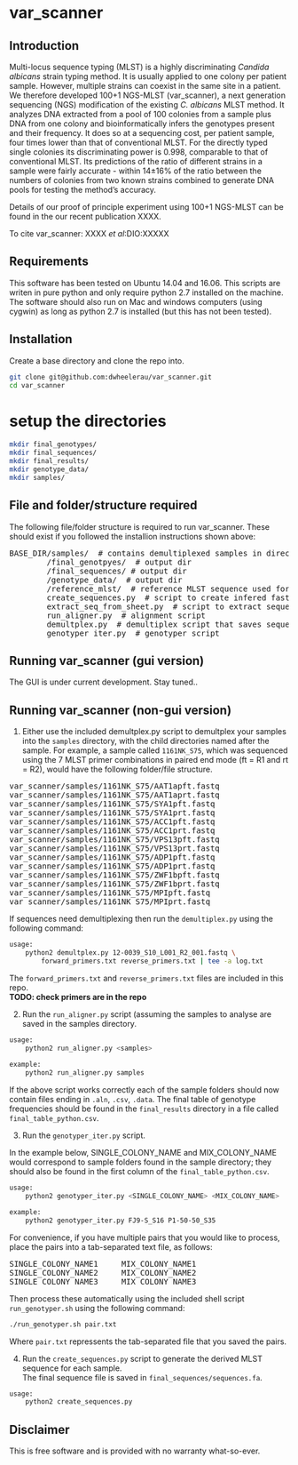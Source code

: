 # var_scanner

## Introduction  
Multi-locus sequence typing (MLST) is a highly discriminating *Candida albicans* strain typing method. It is usually applied to one colony per patient sample. However, multiple strains can coexist in the same site in a patient. We therefore developed 100+1 NGS-MLST (var_scanner), a next generation sequencing (NGS) modification of the existing *C. albicans* MLST method. It analyzes DNA extracted from a pool of 100 colonies from a sample plus DNA from one colony and bioinformatically infers the genotypes present and their frequency. It does so at a sequencing cost, per patient sample, four times lower than that of conventional MLST.  For the directly typed single colonies its discriminating power is 0.998, comparable to that of conventional MLST. Its predictions of the ratio of different strains in a sample were fairly accurate - within 14±16% of the ratio between the numbers of colonies from two known strains combined to generate DNA pools for testing the method’s accuracy.  

Details of our proof of principle experiment using 100+1 NGS-MLST can be found in the our recent publication XXXX.

To cite var_scanner:
XXXX *et al*:DIO:XXXXX  

## Requirements  
This software has been tested on Ubuntu 14.04 and 16.06. This scripts are writen in pure python and only require python 2.7 installed on the machine. The software should also run on Mac and windows computers (using cygwin) as long as python 2.7 is installed (but this has not been tested).


## Installation  
Create a base directory and clone the repo into.  
```bash
git clone git@github.com:dwheelerau/var_scanner.git
cd var_scanner
```

# setup the directories
```bash
mkdir final_genotypes/
mkdir final_sequences/
mkdir final_results/
mkdir genotype_data/
mkdir samples/
```

## File and folder/structure required  
The following file/folder structure is required to run var_scanner. These should exist if you followed the installion instructions shown above:  
<pre>
BASE_DIR/samples/  # contains demultiplexed samples in directories named after the sample name
        /final_genotpyes/  # output dir
        /final_sequences/ # output dir
        /genotype_data/  # output dir
        /reference_mlst/  # reference MLST sequence used for alignment
        create_sequences.py  # script to create infered fasta files for alignment
        extract_seq_from_sheet.py  # script to extract sequences from data sheet
        run_aligner.py  # alignment script
        demultplex.py  # demultiplex script that saves sequence files in folders named after the sample names
        genotyper_iter.py  # genotyper script
</pre>

## Running var_scanner (gui version)
The GUI is under current development. Stay tuned..

## Running var_scanner (non-gui version)

1. Either use the included demultplex.py script to demultplex your samples into the `samples` directory, with the child directories named after the sample. For example, a sample called `1161NK_S75`, which was sequenced using the 7 MLST primer combinations in paired end mode (ft = R1 and rt = R2), would have the following folder/file structure.  
<pre>
var_scanner/samples/1161NK_S75/AAT1apft.fastq  
var_scanner/samples/1161NK_S75/AAT1aprt.fastq  
var_scanner/samples/1161NK_S75/SYA1pft.fastq  
var_scanner/samples/1161NK_S75/SYA1prt.fastq  
var_scanner/samples/1161NK_S75/ACC1pft.fastq  
var_scanner/samples/1161NK_S75/ACC1prt.fastq   
var_scanner/samples/1161NK_S75/VPS13pft.fastq  
var_scanner/samples/1161NK_S75/VPS13prt.fastq   
var_scanner/samples/1161NK_S75/ADP1pft.fastq  
var_scanner/samples/1161NK_S75/ADP1prt.fastq   
var_scanner/samples/1161NK_S75/ZWF1bpft.fastq  
var_scanner/samples/1161NK_S75/ZWF1bprt.fastq  
var_scanner/samples/1161NK_S75/MPIpft.fastq    
var_scanner/samples/1161NK_S75/MPIprt.fastq
</pre>

If sequences need demultiplexing then run the `demultiplex.py` using the following command:   

```bash
usage:  
    python2 demultplex.py 12-0039_S10_L001_R2_001.fastq \
        forward_primers.txt reverse_primers.txt | tee -a log.txt
```

The `forward_primers.txt` and `reverse_primers.txt` files are included in this repo.  
**TODO: check primers are in the repo**

2.  Run the `run_aligner.py` script (assuming the samples to analyse are saved in the samples directory.  

```bash
usage:
    python2 run_aligner.py <samples>
    
example:
    python2 run_aligner.py samples
```
If the above script works correctly each of the sample folders should now contain files ending in `.aln`, `.csv`, `.data`. The final table of genotype frequencies should be found in the `final_results` directory in a file called `final_table_python.csv`.   

3.  Run the `genotyper_iter.py` script.  

In the example below, SINGLE_COLONY_NAME and MIX_COLONY_NAME would correspond to sample folders found in the sample directory; they should also be found in the first column of the `final_table_python.csv`.  

```bash
usage:
    python2 genotyper_iter.py <SINGLE_COLONY_NAME> <MIX_COLONY_NAME>  

example:
    python2 genotyper_iter.py FJ9-S_S16 P1-50-50_S35    
```

For convenience, if you have multiple pairs that you would like to process, place the pairs into a tab-separated text file, as follows:
<pre>
SINGLE_COLONY_NAME1     MIX_COLONY_NAME1
SINGLE_COLONY_NAME2     MIX_COLONY_NAME2
SINGLE_COLONY_NAME3     MIX_COLONY_NAME3
</pre>

Then process these automatically using the included shell script `run_genotyper.sh` using the following command:

```bash
./run_genotyper.sh pair.txt
```
Where `pair.txt` repressents the tab-separated file that you saved the pairs.

4.  Run the `create_sequences.py` script to generate the derived MLST sequence for each sample.  
The final sequence file is saved in `final_sequences/sequences.fa`.  

```bash
usage:
    python2 create_sequences.py
```


## Disclaimer
This is free software and is provided with no warranty what-so-ever.

        
